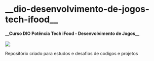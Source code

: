 <h1>__dio-desenvolvimento-de-jogos-tech-ifood__</h1>

<h4>__Curso DIO Potência Tech iFood - Desenvolvimento de Jogos__</h4>

<img src= https://hermes.dio.me/tracks/83f8150a-6429-4c1a-9207-d5bff610f647.png >

Repositório criado para estudos e desafios de codigos e projetos
